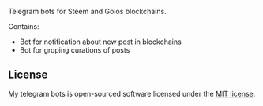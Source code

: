 Telegram bots for Steem and Golos blockchains.


Contains:
* Bot for notification about new post in blockchains
* Bot for groping curations of posts


## License

My telegram bots is open-sourced software licensed under the [MIT license](https://opensource.org/licenses/MIT).

